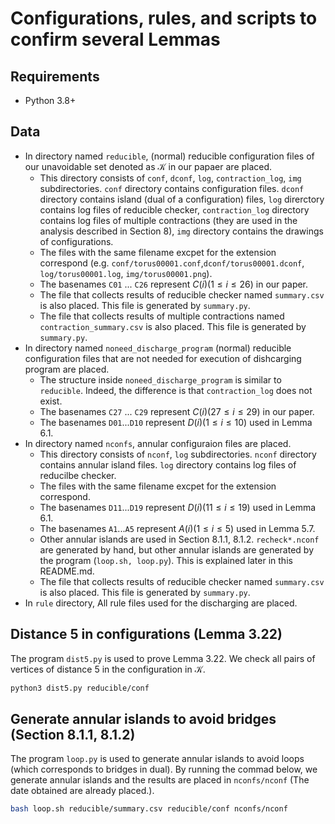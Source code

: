 # Configurations, rules, and scripts to confirm several Lemmas

## Requirements
+ Python 3.8+

## Data
+ In directory named ```reducible```, (normal) reducible configuration files of our unavoidable set denoted as $\mathcal{K}$ in our papaer are placed.
  * This directory consists of ```conf```, ```dconf```, ```log```, ```contraction_log```, ```img``` subdirectories. ```conf``` directory contains configuration files. ```dconf``` directory contains island (dual of a configuration) files, ```log``` direrctory contains log files of reducible checker, ```contraction_log``` directory contains log files of multiple contractions (they are used in the analysis described in Section 8),  ```img``` directory contains the drawings of configurations.
  * The files with the same filename excpet for the extension correspond (e.g. ```conf/torus00001.conf```,```dconf/torus00001.dconf```, ```log/torus00001.log```, ```img/torus00001.png```).
  * The basenames ```C01``` ... ```C26``` represent  $C(i) (1 \leq i \leq 26)$ in our paper.
  * The file that collects results of reducible checker named ```summary.csv``` is also placed. This file is generated by ```summary.py```.
  * The file that collects results of multiple contractions named ```contraction_summary.csv``` is also placed. This file is generated by ```summary.py```.
+ In directory named ```noneed_discharge_program``` (normal) reducible configuration files that are not needed for execution of dishcarging program are placed.
  * The structure inside ```noneed_discharge_program``` is similar to ```reducible```. Indeed, the difference is that ```contraction_log``` does not exist.
  * The basenames ```C27``` ... ```C29``` represent  $C(i) (27 \leq i \leq 29)$ in our paper.
  * The basenames ```D01```...```D10``` represent $D(i) (1 \leq i \leq 10)$ used in Lemma 6.1.
+ In directory named ```nconfs```, annular configuraion files are placed. 
  * This directory consists of ```nconf```, ```log``` subdirectories. ```nconf``` directory contains annular island files. ```log``` directory contains log files of reducilbe checker.
  * The files with the same filename excpet for the extension correspond.
  * The basenames ```D11```...```D19``` represent $D(i) (11 \leq i \leq 19)$ used in Lemma 6.1.
  * The basenames ```A1```...```A5``` represent $A(i) (1 \leq i \leq 5)$ used in Lemma 5.7.
  * Other annular islands are used in Section 8.1.1, 8.1.2. ```recheck*.nconf``` are generated by hand, but other annular islands are generated by the program (```loop.sh, loop.py```). This is explained later in this README.md.
  * The file that collects results of reducible checker named ```summary.csv``` is also placed. This file is generated by ```summary.py```.
+ In ```rule``` directory, All rule files used for the discharging are placed.

## Distance 5 in configurations (Lemma 3.22)
The program ```dist5.py``` is used to prove Lemma 3.22.
We check all pairs of vertices of distance 5 in the configuration in $\mathcal{K}$. 
```bash
python3 dist5.py reducible/conf 
```

## Generate annular islands to avoid bridges (Section 8.1.1, 8.1.2)
The program ```loop.py``` is used to generate annular islands to avoid loops (which corresponds to bridges in dual). By running the commad below, we generate annular islands and the results are placed in ```nconfs/nconf``` (The date obtained are already placed.).
```bash
bash loop.sh reducible/summary.csv reducible/conf nconfs/nconf
```

